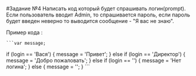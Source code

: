 #Задание №4
Написать код который будет спрашивать логин(prompt).
Если пользователь вводит Admin, то спрашивается пароль, если пароль будет введен неверно то выводится сообщение - "Я вас не знаю".

Пример кода :

    ```var message;
if (login == 'Вася') {
  message = 'Привет';
} else if (login == 'Директор') {
  message = 'Добро пожаловать';
} else if (login == '') {
  message = 'Нет логина';
} else {
  message = '';
}
    ```
